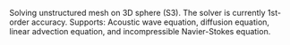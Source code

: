 Solving unstructured mesh on 3D sphere (S3).
The solver is currently 1st-order accuracy.
Supports: Acoustic wave equation, diffusion equation, linear advection equation, and incompressible Navier-Stokes equation.
